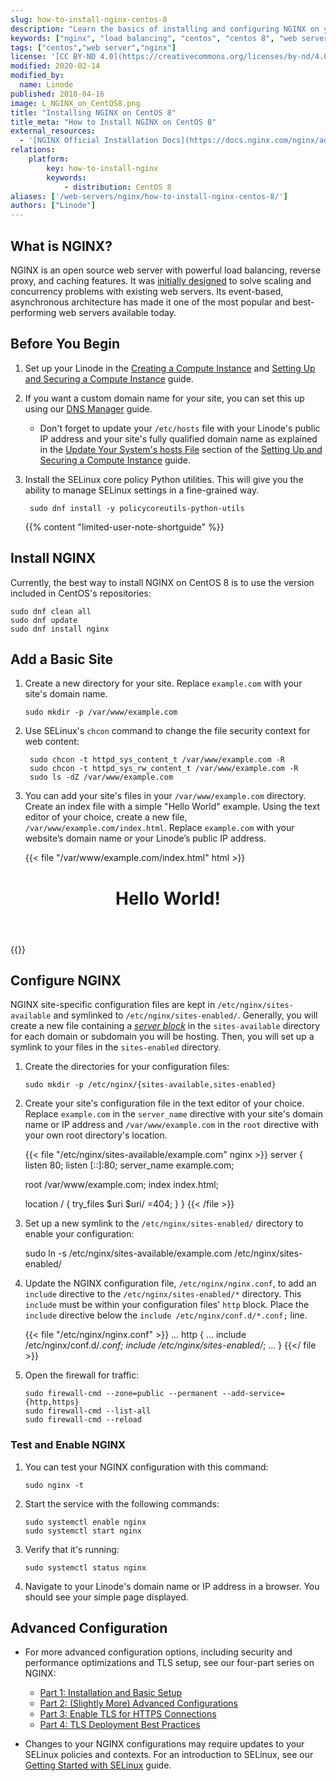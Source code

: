 ```yaml
---
slug: how-to-install-nginx-centos-8
description: "Learn the basics of installing and configuring NGINX on your CentOS 8 server in this quick guide."
keywords: ["nginx", "load balancing", "centos", "centos 8", "web server", "static content", "install nginx"]
tags: ["centos","web server","nginx"]
license: '[CC BY-ND 4.0](https://creativecommons.org/licenses/by-nd/4.0)'
modified: 2020-02-14
modified_by:
  name: Linode
published: 2018-04-16
image: L_NGINX_on_CentOS8.png
title: "Installing NGINX on CentOS 8"
title_meta: "How to Install NGINX on CentOS 8"
external_resources:
  - '[NGINX Official Installation Docs](https://docs.nginx.com/nginx/admin-guide/installing-nginx/installing-nginx-open-source/)'
relations:
    platform:
        key: how-to-install-nginx
        keywords:
            - distribution: CentOS 8
aliases: ['/web-servers/nginx/how-to-install-nginx-centos-8/']
authors: ["Linode"]
---
```


## What is NGINX?

NGINX is an open source web server with powerful load balancing, reverse proxy, and caching features. It was [initially designed](https://www.nginx.com/resources/glossary/nginx/) to solve scaling and concurrency problems with existing web servers. Its event-based, asynchronous architecture has made it one of the most popular and best-performing web servers available today.

## Before You Begin

1.  Set up your Linode in the [Creating a Compute Instance](/docs/products/compute/compute-instances/guides/create/) and [Setting Up and Securing a Compute Instance](/docs/products/compute/compute-instances/guides/set-up-and-secure/) guide.

1.  If you want a custom domain name for your site, you can set this up using our [DNS Manager](/docs/products/networking/dns-manager/) guide.

    - Don't forget to update your `/etc/hosts` file with your Linode's public IP address and your site's fully qualified domain name as explained in the [Update Your System's hosts File](/docs/products/compute/compute-instances/guides/set-up-and-secure/#update-your-systems-hosts-file) section of the [Setting Up and Securing a Compute Instance](/docs/products/compute/compute-instances/guides/set-up-and-secure/) guide.

1. Install the SELinux core policy Python utilities. This will give you the ability to manage SELinux settings in a fine-grained way.

        sudo dnf install -y policycoreutils-python-utils

    {{% content "limited-user-note-shortguide" %}}

## Install NGINX

Currently, the best way to install NGINX on CentOS 8 is to use the version included in CentOS's repositories:

    sudo dnf clean all
    sudo dnf update
    sudo dnf install nginx

## Add a Basic Site

1.  Create a new directory for your site. Replace `example.com` with your site's domain name.

        sudo mkdir -p /var/www/example.com

1. Use SELinux's `chcon` command to change the file security context for web content:

        sudo chcon -t httpd_sys_content_t /var/www/example.com -R
        sudo chcon -t httpd_sys_rw_content_t /var/www/example.com -R
        sudo ls -dZ /var/www/example.com

1.  You can add your site's files in your `/var/www/example.com` directory. Create an index file with a simple "Hello World" example. Using the text editor of your choice, create a new file, `/var/www/example.com/index.html`. Replace `example.com` with your website’s domain name or your Linode’s public IP address.

    {{< file "/var/www/example.com/index.html" html >}}
<!DOCTYPE html>
<html>
    <head>
        <title>My Basic Website</title>
    </head>
    <body>
        <header>
            <h1>Hello World!</h1>
        </header>
    </body>
</html>
{{</ file >}}

## Configure NGINX

NGINX site-specific configuration files are kept in `/etc/nginx/sites-available` and symlinked to  `/etc/nginx/sites-enabled/`. Generally, you will create a new file containing a [*server block*](https://www.nginx.com/resources/wiki/start/topics/examples/server_blocks/) in the `sites-available` directory for each domain or subdomain you will be hosting. Then, you will set up a symlink to your files in the `sites-enabled` directory.

1.  Create the directories for your configuration files:

        sudo mkdir -p /etc/nginx/{sites-available,sites-enabled}

1.  Create your site's configuration file in the text editor of your choice. Replace `example.com` in the `server_name` directive with your site's domain name or IP address and `/var/www/example.com` in the `root` directive with your own root directory's location.

    {{< file "/etc/nginx/sites-available/example.com" nginx >}}
server {
    listen 80;
    listen [::]:80;
    server_name  example.com;

    root /var/www/example.com;
    index index.html;

    location / {
        try_files $uri $uri/ =404;
    }
}
{{< /file >}}

1.   Set up a new symlink to the `/etc/nginx/sites-enabled/` directory to enable your configuration:

        sudo ln -s /etc/nginx/sites-available/example.com /etc/nginx/sites-enabled/

1. Update the NGINX configuration file, `/etc/nginx/nginx.conf`, to add an `include` directive to the `/etc/nginx/sites-enabled/*` directory. This `include` must be within your configuration files' `http` block. Place the `include` directive below the `include /etc/nginx/conf.d/*.conf;` line.

    {{< file "/etc/nginx/nginx.conf" >}}
...
http {
...
    include /etc/nginx/conf.d/*.conf;
    include /etc/nginx/sites-enabled/*;
...
}
{{</ file >}}

1.  Open the firewall for traffic:

        sudo firewall-cmd --zone=public --permanent --add-service={http,https}
        sudo firewall-cmd --list-all
        sudo firewall-cmd --reload

### Test and Enable NGINX

1.  You can test your NGINX configuration with this command:

        sudo nginx -t

1.  Start the service with the following commands:

        sudo systemctl enable nginx
        sudo systemctl start nginx

1.  Verify that it's running:

        sudo systemctl status nginx

1.  Navigate to your Linode's domain name or IP address in a browser. You should see your simple page displayed.

## Advanced Configuration

- For more advanced configuration options, including security and performance optimizations and TLS setup, see our four-part series on NGINX:

  - [Part 1: Installation and Basic Setup](/docs/guides/getting-started-with-nginx-part-1-installation-and-basic-setup/)
  - [Part 2: (Slightly More) Advanced Configurations](/docs/guides/getting-started-with-nginx-part-2-advanced-configuration/)
  - [Part 3: Enable TLS for HTTPS Connections](/docs/guides/getting-started-with-nginx-part-3-enable-tls-for-https/)
  - [Part 4: TLS Deployment Best Practices](/docs/guides/getting-started-with-nginx-part-4-tls-deployment-best-practices/)

- Changes to your NGINX configurations may require updates to your SELinux policies and contexts. For an introduction to SELinux, see our [Getting Started with SELinux](/docs/guides/a-beginners-guide-to-selinux-on-centos-7/) guide.
